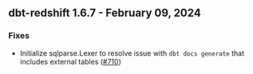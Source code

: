 ## dbt-redshift 1.6.7 - February 09, 2024

### Fixes

- Initialize sqlparse.Lexer to resolve issue with `dbt docs generate` that includes external tables ([#710](https://github.com/dbt-labs/dbt-redshift/issues/710))
